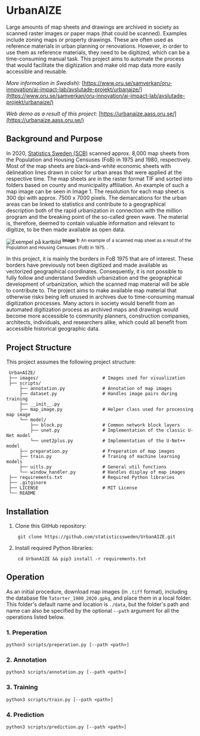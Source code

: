 # UrbanAIZE

Large amounts of map sheets and drawings are archived in society as scanned raster images or paper maps (that could be scanned). Examples include zoning maps or property drawings. These are often used as reference materials in urban planning or renovations. However, in order to use them as reference materials, they need to be digitized, which can be a time-consuming manual task. This project aims to automate the process that would facilitate the digitization and make old map data more easily accessible and reusable.

_More information in Swedish):_ [https://www.oru.se/samverkan/oru-innovation/ai-impact-lab/avslutade-projekt/urbanaize/](https://www.oru.se/samverkan/oru-innovation/ai-impact-lab/avslutade-projekt/urbanaize/)

_Web demo as a result of this project:_ [https://urbanaize.aass.oru.se/](https://urbanaize.aass.oru.se/)


## Background and Purpose

In 2020, [Statistics Sweden (SCB)](https://www.scb.se/) scanned approx. 8,000 map sheets from the Population and Housing Censuses (FoB) in 1975 and 1980, respectively. Most of the map sheets are black-and-white economic sheets with delineation lines drawn in color for urban areas that were applied at the respective time. The map sheets are in the raster format TIF and sorted into folders based on county and municipality affiliation. An example of such a map image can be seen in Image 1. The resolution for each map sheet is 300 dpi with approx. 7500 x 7000 pixels. The demarcations for the urban areas can be linked to statistics and contribute to a geographical description both of the rapid urbanization in connection with the million program and the breaking point of the so-called green wave. The material is, therefore, deemed to contain valuable information and relevant to digitize, to be then made available as open data.

![Exempel på kartbild](./images/example.png)
<sup align="center"><b>Image 1:</b> An example of a scanned map sheet as a result of the Population and Housing Censuses (FoB) in 1975. .<sup>  

In this project, it is mainly the borders in FoB 1975 that are of interest. These borders have previously not been digitized and made available as vectorized geographical coordinates. Consequently, it is not possible to fully follow and understand Swedish urbanization and the geographical development of urbanization, which the scanned map material will be able to contribute to. The project aims to make available map material that otherwise risks being left unused in archives due to time-consuming manual digitization processes. Many actors in society would benefit from an automated digitization process as archived maps and drawings would become more accessible to community planners, construction companies, architects, individuals, and researchers alike, which could all benefit from accessible historical geographic data.


## Project Structure

This project assumes the following project structure:

     UrbanAIZE/
     ├── images/                        # Images used for visualization
     ├── scripts/                  		
         ├── annotation.py              # Annotation of map images
         ├── dataset.py                 # Handles image pairs during training 
         ├── __init__.py
         ├── map_image.py               # Helper class used for processing map image
         └── model/
             ├── block.py               # Common network block layers
             ├── unet.py                # Implementation of the classic U-Net model
             └── unet2plus.py           # Implementation of the U-Net++ model
         ├── preparation.py             # Preperation of map images
         ├── train.py                   # Traning of machine learning models	
         ├── uitls.py                   # General util functions
         └── window_handler.py          # Handles display of map images
     ├── requirements.txt               # Required Python libraries
     ├── .gitginore              
     ├── LICENSE                        # MIT License
     └── README   


## Installation

1. Clone this GitHub repository:       
        
        git clone https://github.com/statisticssweden/UrbanAIZE.git 
       
2. Install required Python libraries:
        
        cd UrbanAIZE && pip3 install -r requirements.txt
        
## Operation

As an initial procedure, download map images (in `.tiff` format), including the database file `Tatorter_1980_2020.gpkg`, and place them in a local folder. This folder's default name and location is `./data`, but the folder's path and name can also be specified by the optional `--path` argument for all the operations listed below. 
 
### 1. Preperation

	python3 scripts/preperation.py [--path <path>]
	
### 2. Annotation

	python3 scripts/annotation.py [--path <path>]

### 3. Training

	python3 scripts/train.py [--path <path>]
	
### 4. Prediction
	
	python3 scripts/prediction.py [--path <path>]
	
